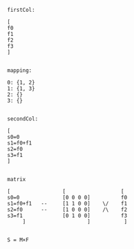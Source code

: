 <!--
 * @Author: LetMeFly
 * @Date: 2025-05-19 23:29:34
 * @LastEditors: LetMeFly.xyz
 * @LastEditTime: 2025-05-20 09:06:16
-->
```
firstCol:

[
f0
f1
f2
f3
]


mapping:

0: {1, 2}
1: {1, 3}
2: {}
3: {}


secondCol:

[
s0=0
s1=f0+f1
s2=f0
s3=f1
]


matrix

[                 [                  [ 
s0=0              [0 0 0 0]          f0
s1=f0+f1   --     [1 1 0 0]    \/    f1
s2=f0      --     [1 0 0 0]    /\    f2
s3=f1             [0 1 0 0]          f3
     ]                    ]           ]


S = M×F
```